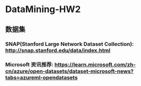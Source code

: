 # DataMining-HW2
## 数据集
### SNAP(Stanford Large Network Dataset Collection): http://snap.stanford.edu/data/index.html
### Microsoft 资讯推荐:  https://learn.microsoft.com/zh-cn/azure/open-datasets/dataset-microsoft-news?tabs=azureml-opendatasets
